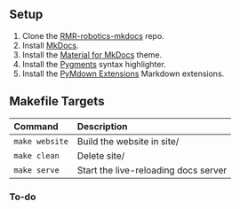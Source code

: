 ## Setup

1. Clone the [RMR-robotics-mkdocs]() repo.
2. Install [MkDocs](https://www.mkdocs.org).
3. Install the [Material for MkDocs](https://squidfunk.github.io/mkdocs-material/) theme.
4. Install the [Pygments](http://pygments.org/) syntax highlighter.
5. Install the [PyMdown Extensions](https://facelessuser.github.io/pymdown-extensions/) Markdown extensions.

## Makefile Targets

| Command        | Description                          |
| :------------- | :----------------------------------- |
| `make website` | Build the website in site/           |
| `make clean`   | Delete site/                         |
| `make serve`   | Start the live-reloading docs server |

### To-do

